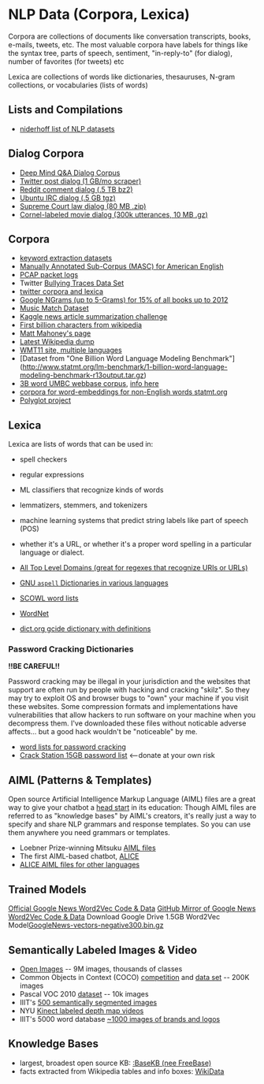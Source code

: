 # NLP Data (Corpora, Lexica)

Corpora are collections of documents like conversation transcripts, books, e-mails, tweets, etc. The most valuable corpora have labels for things like the syntax tree, parts of speech, sentiment, "in-reply-to" (for dialog), number of favorites (for tweets) etc

Lexica are collections of words like dictionaries, thesauruses, N-gram collections, or vocabularies (lists of words)


## Lists and Compilations

- [niderhoff list of NLP datasets](https://github.com/niderhoff/nlp-datasets)

## Dialog Corpora

- [Deep Mind Q&A Dialog Corpus](https://cs.nyu.edu/~kcho/DMQA/)
- [Twitter post dialog (1 GB/mo scraper)](https://github.com/Marsan-Ma/twitter_scraper)
- [Reddit comment dialog (.5 TB bz2)](http://files.pushshift.io/reddit/comments/)
- [Ubuntu IRC dialog (.5 GB tgz)](http://dataset.cs.mcgill.ca/ubuntu-corpus-1.0/)
- [Supreme Court law dialog (80 MB .zip)](http://scdb.wustl.edu/data.php)
- [Cornel-labeled movie dialog (300k utterances, 10 MB .gz)](https://www.cs.cornell.edu/~cristian/Cornell_Movie-Dialogs_Corpus.html)

## Corpora

- [keyword extraction datasets](https://github.com/zelandiya/keyword-extraction-datasets)
- [Manually Annotated Sub-Corpus (MASC) for American English](http://www.anc.org/data/masc/downloads/data-download/)
- [PCAP packet logs](http://pen-testing.sans.org/holiday-challenge/2013)
- Twitter [Bullying Traces Data Set](http://research.cs.wisc.edu/bullying/data.html)
- [twitter corpora and lexica](http://saifmohammad.com/WebPages/lexicons.html)
- [Google NGrams (up to 5-Grams) for 15% of all books up to 2012](http://storage.googleapis.com/books/ngrams/books/datasetsv2.html)
- [Music Match Dataset](http://labrosa.ee.columbia.edu/millionsong/musixmatch#getting)
- [Kaggle news article summarization challenge](https://www.kaggle.com/sunnysai12345/news-summary/data)
- [First billion characters from wikipedia](http://mattmahoney.net/dc/enwik9.zip)
- [Matt Mahoney's page](http://mattmahoney.net/dc/textdata.html)
- [Latest Wikipedia dump](http://dumps.wikimedia.org/enwiki/latest/enwiki-latest-pages-articles.xml.bz2)
- [WMT11 site, multiple languages](http://www.statmt.org/wmt11/translation-task.html#download)
- [Dataset from "One Billion Word Language Modeling Benchmark"]
(http://www.statmt.org/lm-benchmark/1-billion-word-language-modeling-benchmark-r13output.tar.gz)
- [3B word UMBC webbase corpus](http://ebiquity.umbc.edu/redirect/to/resource/id/351/UMBC-webbase-corpus), [info here](http://ebiquity.umbc.edu/blogger/2013/05/01/umbc-webbase-corpus-of-3b-english-words/)
- [corpora for word-embeddings for non-English words statmt.org](http://statmt.org/)
- [Polyglot project](https://sites.google.com/site/rmyeid/projects/polyglot#TOC-Download-Wikipedia-Text-Dumps)

## Lexica

Lexica are lists of words that can be used in:

- spell checkers
- regular expressions
- ML classifiers that recognize kinds of words
- lemmatizers, stemmers, and tokenizers
- machine learning systems that predict string labels like part of speech (POS)
- whether it's a URL, or whether it's a proper word spelling in a particular language or dialect.

- [All Top Level Domains (great for regexes that recognize URIs or URLs)](https://domainpunch.com/tlds/)
- [GNU `aspell` Dictionaries in various languages](ftp://ftp.gnu.org/gnu/aspell/dict/0index.html)
- [SCOWL word lists](http://wordlist.aspell.net/)
- [WordNet](http://wordnet.princeton.edu/)
- [dict.org gcide dictionary with definitions](ftp://ftp.gnu.org/gnu/gcide)

### Password Cracking Dictionaries

**!!BE CAREFUL!!**

Password cracking may be illegal in your jurisdiction and the websites that support are often run by people with hacking and cracking "skilz".
So they may try to exploit OS and browser bugs to "own" your machine if you visit these websites.
Some compression formats and implementations have vulnerabilities that allow hackers to run software on your machine when you decompress them.  I've downloaded these files without noticable adverse affects... but a good hack wouldn't be "noticeable" by me. 

- [word lists for password cracking](https://hashcat.net/forum/thread-1236.html)
- [Crack Station 15GB password list](https://crackstation.net/buy-crackstation-wordlist-password-cracking-dictionary.htm) <--donate at your own risk

## AIML (Patterns & Templates)

Open source Artificial Intelligence Markup Language (AIML) files are a great way to give your chatbot a [head start](https://eclkc.ohs.acf.hhs.gov/) in its education:
Though AIML files are referred to as "knowledge bases" by AIML's creators, it's really just a way to specify and share NLP grammars and response templates.
So you can use them anywhere you need grammars or templates.

- Loebner Prize-winning Mitsuku [AIML files](http://www.square-bear.co.uk/aiml) 
- The first AIML-based chatbot, [ALICE](https://storage.googleapis.com/google-code-archive-downloads/v2/code.google.com/aiml-en-us-foundation-alice/aiml-en-us-foundation-alice.v1-9.zip)
- [ALICE AIML files for other languages](http://www.alicebot.org/downloads/sets.html)

## Trained Models

[Official Google News Word2Vec Code & Data](https://code.google.com/archive/p/word2vec/)
[GitHub Mirror of Google News Word2Vec Code & Data](https://github.com/mmihaltz/word2vec-GoogleNews-vectors)
Download Google Drive 1.5GB Word2Vec Model[GoogleNews-vectors-negative300.bin.gz](https://drive.google.com/uc?export=download&id=0B7XkCwpI5KDYNlNUTTlSS21pQmM)

## Semantically Labeled Images & Video

- [Open Images](https://github.com/openimages/dataset) -- 9M images, thousands of classes
- Common Objects in Context (COCO) [competition](https://places-coco2017.github.io/#winners) and [data set](http://cocodataset.org/#overview) -- 200K images
- Pascal VOC 2010 [dataset](http://www.cs.stanford.edu/~roxozbeh/pascal-context/#statistics) -- 10k images
- IIIT's [500 semantically segmented images](https://cvit.iiit.ac.in/research/projects/cvit-projects/iiit-seed-dataset)
- NYU [Kinect labeled depth map videos](https://cs.nyu.edu/~silberman/datasets/nyu_depth_v2.html)
- IIIT's 5000 word database [~1000 images of brands and logos](http://cvit.iiit.ac.in/projects/SceneTextUnderstanding/IIIT5K.html)

## Knowledge Bases

- largest, broadest open source KB: [:BaseKB (nee FreeBase)](http://basekb.com/)
- facts extracted from Wikipedia tables and info boxes: [WikiData](https://www.wikidata.org/wiki/Wikidata:Database_download)
